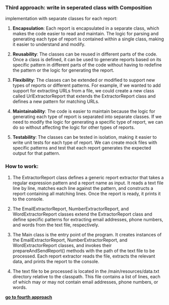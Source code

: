 ### Third approach: write in seperated class with Composition

implementation with separate classes for each report:

1. **Encapsulation**: Each report is encapsulated in a separate class, which makes the code easier to read and maintain.
   The logic for parsing and generating each type of report is contained within a single class, making it easier to
   understand and modify.

2. **Reusability**: The classes can be reused in different parts of the code. Once a class is defined, it can be used to
   generate reports based on its specific pattern in different parts of the code without having to redefine the pattern
   or
   the logic for generating the report.

3. **Flexibility**: The classes can be extended or modified to support new types of reports or different patterns. For
   example,
   if we wanted to add support for extracting URLs from a file, we could create a new class called UrlExtractorReport
   that
   extends the ExtractorReport class and defines a new pattern for matching URLs.

4. **Maintainability**: The code is easier to maintain because the logic for generating each type of report is separated
   into
   separate classes. If we need to modify the logic for generating a specific type of report, we can do so without
   affecting the logic for other types of reports.

5. **Testability**: The classes can be tested in isolation, making it easier to write unit tests for each type of
   report. We
   can create mock files with specific patterns and test that each report generates the expected output for that
   pattern.

### How to work:

1. The ExtractorReport class defines a generic report extractor that takes a regular expression pattern and a report
   name as input. It reads a text file line by line, matches each line against the pattern, and constructs a report
   containing all matching lines. Once the report is ready, it prints it to the console.

2. The EmailExtractorReport, NumberExtractorReport, and WordExtractorReport classes extend the ExtractorReport class and
   define specific patterns for extracting email addresses, phone numbers, and words from the text file, respectively.

3. The Main class is the entry point of the program. It creates instances of the EmailExtractorReport,
   NumberExtractorReport, and WordExtractorReport classes, and invokes their prepareAndSendReport() methods with the
   path
   of the text file to be processed. Each report extractor reads the file, extracts the relevant data, and prints the
   report to the console.

4. The text file to be processed is located in the /main/resources/data.txt directory relative to the classpath. This
   file
   contains a list of lines, each of which may or may not contain email addresses, phone numbers, or words.


[**go to fourth approach**](https://github.com/farzadafi/Design_Pattern/tree/master/Abstract_Class/D_Seperated_Class_Abstraction)


